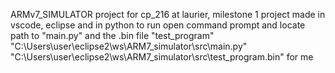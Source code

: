 ARMv7_SIMULATOR
project for cp_216 at laurier, milestone 1 project made in vscode, eclipse and in python to run open command prompt and locate path to "main.py" and the .bin file "test_program" "C:\Users\user\eclipse2\ws\ARM7_simulator\src\main.py" "C:\Users\user\eclipse2\ws\ARM7_simulator\src\test_program.bin" for me
